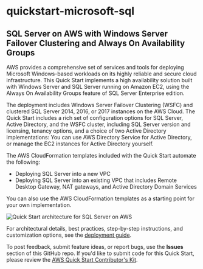# quickstart-microsoft-sql
## SQL Server on AWS with Windows Server Failover Clustering and Always On Availability Groups

AWS provides a comprehensive set of services and tools for deploying Microsoft Windows-based workloads on its highly reliable and secure cloud infrastructure. This Quick Start implements a high availability solution built with Windows Server and SQL Server running on Amazon EC2, using the Always On Availability Groups feature of SQL Server Enterprise edition.

The deployment includes Windows Server Failover Clustering (WSFC) and clustered SQL Server 2014, 2016, or 2017 instances on the AWS Cloud. The Quick Start includes a rich set of configuration options for SQL Server, Active Directory, and the WSFC cluster, including SQL Server version and licensing, tenancy options, and a choice of two Active Directory implementations: You can use AWS Directory Service for Active Directory, or manage the EC2 instances for Active Directory yourself.

The AWS CloudFormation templates included with the Quick Start automate the following:

- Deploying SQL Server into a new VPC
- Deploying SQL Server into an existing VPC that includes Remote Desktop Gateway, NAT gateways, and Active Directory Domain Services

You can also use the AWS CloudFormation templates as a starting point for your own implementation.

![Quick Start architecture for SQL Server on AWS](https://d0.awsstatic.com/partner-network/QuickStart/datasheets/sql-server-on-aws-architecture.png)

For architectural details, best practices, step-by-step instructions, and customization options, see the [deployment guide](https://fwd.aws/GRNKR).

To post feedback, submit feature ideas, or report bugs, use the **Issues** section of this GitHub repo.
If you'd like to submit code for this Quick Start, please review the [AWS Quick Start Contributor's Kit](https://aws-quickstart.github.io/).
